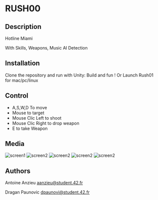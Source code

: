 # RUSH00

## Description

Hotline Miami

With Skills, Weapons, Music
AI Detection

## Installation

Clone the repository and run with Unity:
Build and fun !
Or Launch Rush01 for mac/pc/linux

## Control

- A,S,W,D To move
- Mouse to target
- Mouse Clic Left to shoot
- Mouse Clic Right to drop weapon
- E to take Weapon

## Media

![screen1](ScreeShot/screen1.png)
![screen2](ScreeShot/screen2.png)
![screen2](ScreeShot/screen3.png)
![screen2](ScreeShot/screen4.png)
![screen2](ScreeShot/screen5.png)

## Authors

Antoine Anzieu
aanzieu@student.42.fr

Dragan Paunovic
dpaunovi@student.42.fr
